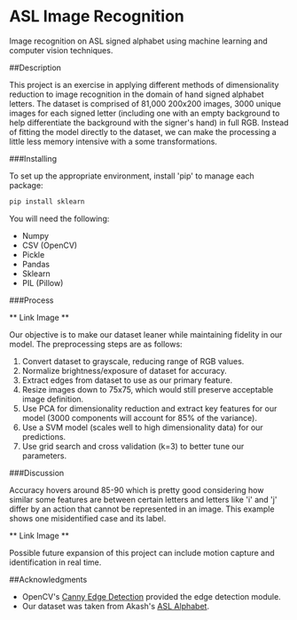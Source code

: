 # ASL Image Recognition

Image recognition on ASL signed alphabet using machine learning and computer vision techniques.

##Description

This project is an exercise in applying different methods of dimensionality reduction to image recognition in the domain of hand signed alphabet letters. The dataset is comprised of 81,000 200x200 images, 3000 unique images for each signed letter (including one with an empty background to help differentiate the background with the signer's hand) in full RGB. Instead of fitting the model directly to the dataset, we can make the processing a little less memory intensive with a some transformations.


###Installing

To set up the appropriate environment, install 'pip' to manage each package:
```bash
pip install sklearn
```
You will need the following:
* Numpy
* CSV (OpenCV)
* Pickle
* Pandas
* Sklearn
* PIL (Pillow)

###Process

** Link Image **

Our objective is to make our dataset leaner while maintaining fidelity in our model. The preprocessing steps are as follows:

1. Convert dataset to grayscale, reducing range of RGB values.
2. Normalize brightness/exposure of dataset for accuracy.
3. Extract edges from dataset to use as our primary feature.
4. Resize images down to 75x75, which would still preserve acceptable image definition.
5. Use PCA for dimensionality reduction and extract key features for our model (3000 components will account for 85% of the variance).
6. Use a SVM model (scales well to high dimensionality data) for our predictions.
7. Use grid search and cross validation (k=3) to better tune our parameters.

###Discussion

Accuracy hovers around 85-90 which is pretty good considering how similar some features are between certain letters and letters like 'i' and 'j' differ by an action that cannot be represented in an image. This example shows one misidentified case and its label.

** Link Image **

Possible future expansion of this project can include motion capture and identification in real time.

##Acknowledgments
* OpenCV's [Canny Edge Detection](https://opencv-python-tutroals.readthedocs.io/en/latest/py_tutorials/py_imgproc/py_canny/py_canny.html) provided the edge detection module.
* Our dataset was taken from Akash's [ASL Alphabet](https://www.kaggle.com/grassknoted/asl-alphabet).

